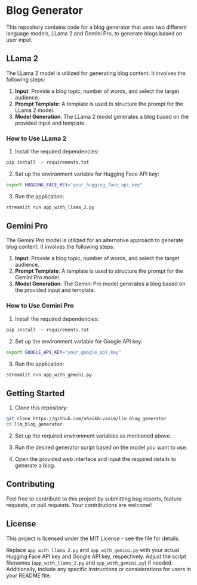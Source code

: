 
# Blog Generator

This repository contains code for a blog generator that uses two different language models, LLama 2 and Gemini Pro, to generate blogs based on user input.

## LLama 2

The LLama 2 model is utilized for generating blog content. It involves the following steps:

1. **Input**: Provide a blog topic, number of words, and select the target audience.
2. **Prompt Template**: A template is used to structure the prompt for the LLama 2 model.
3. **Model Generation**: The LLama 2 model generates a blog based on the provided input and template.

### How to Use LLama 2

1. Install the required dependencies:

```bash
pip install -r requirements.txt
```

2. Set up the environment variable for Hugging Face API key:

```bash
export HUGGING_FACE_KEY="your_hugging_face_api_key"
```

3. Run the application:

```bash
streamlit run app_with_llama_2.py
```

## Gemini Pro

The Gemini Pro model is utilized for an alternative approach to generate blog content. It involves the following steps:

1. **Input**: Provide a blog topic, number of words, and select the target audience.
2. **Prompt Template**: A template is used to structure the prompt for the Gemini Pro model.
3. **Model Generation**: The Gemini Pro model generates a blog based on the provided input and template.

### How to Use Gemini Pro

1. Install the required dependencies:

```bash
pip install -r requirements.txt
```

2. Set up the environment variable for Google API key:

```bash
export GOOGLE_API_KEY="your_google_api_key"
```

3. Run the application:

```bash
streamlit run app_with_gemini.py
```

## Getting Started

1. Clone this repository:

```bash
git clone https://github.com/shaikh-vasim/llm_blog_generator
cd llm_blog_generator
```

2. Set up the required environment variables as mentioned above.

3. Run the desired generator script based on the model you want to use.

4. Open the provided web interface and input the required details to generate a blog.

## Contributing

Feel free to contribute to this project by submitting bug reports, feature requests, or pull requests. Your contributions are welcome!

## License

This project is licensed under the MIT License - see the  file for details.

Replace `app_with_llama_2.py` and `app_with_gemini.py` with your actual Hugging Face API key and Google API key, respectively. Adjust the script filenames (`app_with_llama_2.py` and `app_with_gemini.py`) if needed. Additionally, include any specific instructions or considerations for users in your README file.
